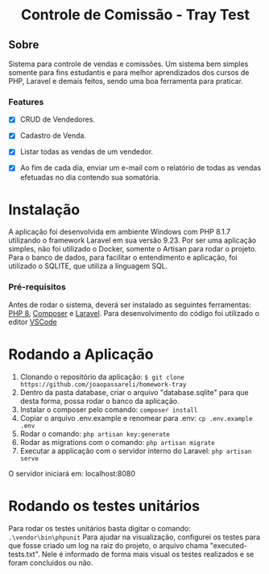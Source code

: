 <h1 align="center">Controle de Comissão - Tray Test</h1>

## Sobre
<p>Sistema para controle de vendas e comissões. Um sistema bem simples somente para fins estudantis e para melhor aprendizados dos cursos de PHP, Laravel e demais feitos, sendo uma boa ferramenta para praticar.</p>


### Features
- [x] CRUD de Vendedores.
- [x] Cadastro de Venda.
- [x] Listar todas as vendas de um vendedor.
- [x] Ao fim de cada dia, enviar um e-mail com o relatório de todas as vendas efetuadas no dia contendo sua somatória.


<h1>Instalação</h1>

A aplicação foi desenvolvida em ambiente Windows com PHP 8.1.7 utilizando o framework Laravel em sua versão 9.23.
Por ser uma aplicação simples, não foi utilizado o Docker, somente o Artisan para rodar o projeto. Para o banco de dados, para facilitar o entendimento e aplicação, foi utilizado o SQLITE, que utiliza a linguagem SQL.

### Pré-requisitos

Antes de rodar o sistema, deverá ser instalado as seguintes ferramentas:
[PHP 8](https://www.php.net/downloads.php), [Composer](https://getcomposer.org/) e [Laravel](https://laravel.com/docs/9.x/installation).
Para desenvolvimento do código foi utilizado o editor [VSCode](https://code.visualstudio.com/download)


# Rodando a Aplicação


1. Clonando o repositório da aplicação: `$ git clone https://github.com/joaopassareli/homework-tray`
2. Dentro da pasta database, criar o arquivo "database.sqlite" para que desta forma, possa rodar o banco da aplicação.
3. Instalar o composer pelo comando: `composer install`
4. Copiar o arquivo .env.example e renomear para .env: `cp .env.example .env`
5. Rodar o comando: `php artisan key:generate`
6. Rodar as migrations com o comando: `php artisan migrate` 
7. Executar a applicação com o servidor interno do Laravel: `php artisan serve`

O servidor iniciará em: localhost:8080 

# Rodando os testes unitários

Para rodar os testes unitários basta digitar o comando: `.\vendor\bin\phpunit`
Para ajudar na visualização, configurei os testes para que fosse criado um log na raiz do projeto, o arquivo chama "executed-tests.txt". Nele é informado de forma mais visual os testes realizados e se foram concluídos ou não.
